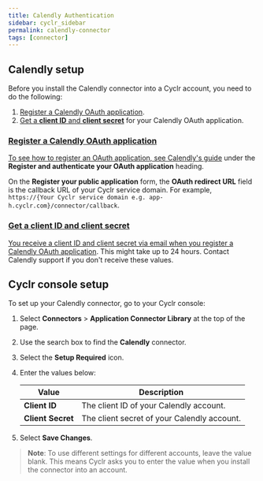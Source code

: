 ```yaml
---
title: Calendly Authentication
sidebar: cyclr_sidebar
permalink: calendly-connector
tags: [connector]
---
```


## Calendly setup

Before you install the Calendly connector into a Cyclr account, you need to do the following:

1. [Register a Calendly OAuth application](#register-a-calendly-oauth-application).
2. [Get a **client ID** and **client secret**](#get-a-client-id-and-client-secret) for your Calendly OAuth application.

<a href="register-a-calendly-oauth-application">

### Register a Calendly OAuth application

To see how to register an OAuth application, see [Calendly's guide](https://help.klaviyo.com/hc/en-us/articles/7423954176283) under the **Register and authenticate your OAuth application** heading. 

On the **Register your public application** form, the **OAuth redirect URL** field is the callback URL of your Cyclr service domain. For example, `https://{Your Cyclr service domain e.g. app-h.cyclr.com}/connector/callback`.

<a href="get-a-client-id-and-client-secret">

### Get a client ID and client secret

You receive a client ID and client secret via email when you [register a Calendly OAuth application](#register-a-calendly-oauth-application).  This might take up to 24 hours. Contact Calendly support if you don't receive these values.

## Cyclr console setup

To set up your Calendly connector, go to your Cyclr console:

1. Select **Connectors** > **Application Connector Library** at the top of the page.
2. Use the search box to find the **Calendly** connector.
3. Select the **Setup Required** icon.
4. Enter the values below:

    | Value             | Description                                 |
    | ----------------- | ------------------------------------------- |
    | **Client ID**     | The client ID of your Calendly account.     |
    | **Client Secret** | The client secret of your Calendly account. |

5. Select **Save Changes**.

> **Note**: To use different settings for different accounts, leave the value blank. This means Cyclr asks you to enter the value when you install the connector into an account.
